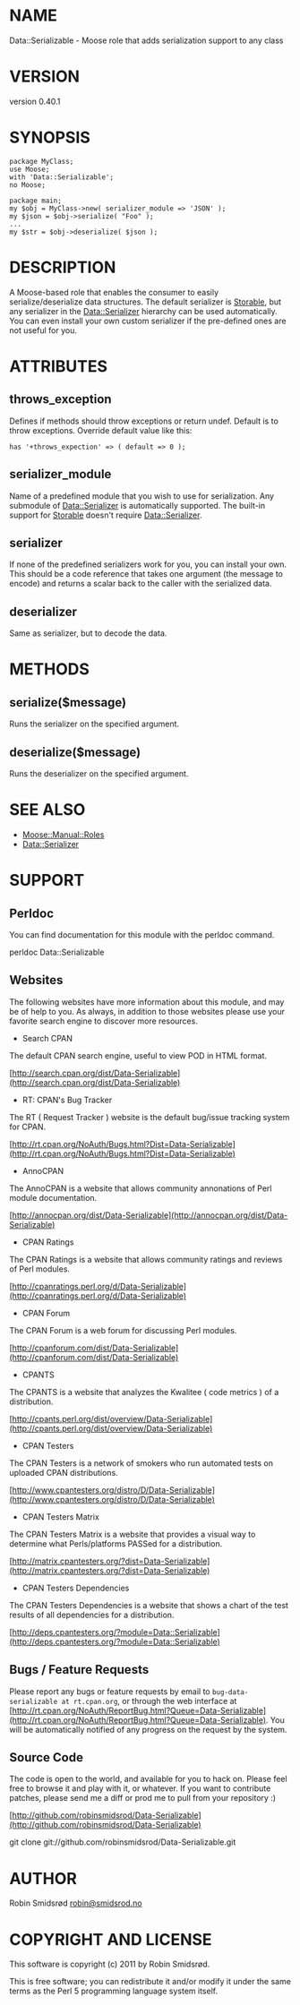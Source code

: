 # NAME

Data::Serializable - Moose role that adds serialization support to any class

# VERSION

version 0.40.1

# SYNOPSIS

    package MyClass;
    use Moose;
    with 'Data::Serializable';
    no Moose;

    package main;
    my $obj = MyClass->new( serializer_module => 'JSON' );
    my $json = $obj->serialize( "Foo" );
    ...
    my $str = $obj->deserialize( $json );

# DESCRIPTION

A Moose-based role that enables the consumer to easily serialize/deserialize data structures.
The default serializer is [Storable](http://search.cpan.org/perldoc?Storable), but any serializer in the [Data::Serializer](http://search.cpan.org/perldoc?Data::Serializer) hierarchy can
be used automatically. You can even install your own custom serializer if the pre-defined ones
are not useful for you.

# ATTRIBUTES

## throws_exception

Defines if methods should throw exceptions or return undef. Default is to throw exceptions.
Override default value like this:

    has '+throws_expection' => ( default => 0 );

## serializer_module

Name of a predefined module that you wish to use for serialization.
Any submodule of [Data::Serializer](http://search.cpan.org/perldoc?Data::Serializer) is automatically supported.
The built-in support for [Storable](http://search.cpan.org/perldoc?Storable) doesn't require [Data::Serializer](http://search.cpan.org/perldoc?Data::Serializer).

## serializer

If none of the predefined serializers work for you, you can install your own.
This should be a code reference that takes one argument (the message to encode)
and returns a scalar back to the caller with the serialized data.

## deserializer

Same as serializer, but to decode the data.

# METHODS

## serialize($message)

Runs the serializer on the specified argument.

## deserialize($message)

Runs the deserializer on the specified argument.

# SEE ALSO

- [Moose::Manual::Roles](http://search.cpan.org/perldoc?Moose::Manual::Roles)
- [Data::Serializer](http://search.cpan.org/perldoc?Data::Serializer)

# SUPPORT

## Perldoc

You can find documentation for this module with the perldoc command.

  perldoc Data::Serializable

## Websites

The following websites have more information about this module, and may be of help to you. As always,
in addition to those websites please use your favorite search engine to discover more resources.

- Search CPAN

The default CPAN search engine, useful to view POD in HTML format.

[http://search.cpan.org/dist/Data-Serializable](http://search.cpan.org/dist/Data-Serializable)

- RT: CPAN's Bug Tracker

The RT ( Request Tracker ) website is the default bug/issue tracking system for CPAN.

[http://rt.cpan.org/NoAuth/Bugs.html?Dist=Data-Serializable](http://rt.cpan.org/NoAuth/Bugs.html?Dist=Data-Serializable)

- AnnoCPAN

The AnnoCPAN is a website that allows community annonations of Perl module documentation.

[http://annocpan.org/dist/Data-Serializable](http://annocpan.org/dist/Data-Serializable)

- CPAN Ratings

The CPAN Ratings is a website that allows community ratings and reviews of Perl modules.

[http://cpanratings.perl.org/d/Data-Serializable](http://cpanratings.perl.org/d/Data-Serializable)

- CPAN Forum

The CPAN Forum is a web forum for discussing Perl modules.

[http://cpanforum.com/dist/Data-Serializable](http://cpanforum.com/dist/Data-Serializable)

- CPANTS

The CPANTS is a website that analyzes the Kwalitee ( code metrics ) of a distribution.

[http://cpants.perl.org/dist/overview/Data-Serializable](http://cpants.perl.org/dist/overview/Data-Serializable)

- CPAN Testers

The CPAN Testers is a network of smokers who run automated tests on uploaded CPAN distributions.

[http://www.cpantesters.org/distro/D/Data-Serializable](http://www.cpantesters.org/distro/D/Data-Serializable)

- CPAN Testers Matrix

The CPAN Testers Matrix is a website that provides a visual way to determine what Perls/platforms PASSed for a distribution.

[http://matrix.cpantesters.org/?dist=Data-Serializable](http://matrix.cpantesters.org/?dist=Data-Serializable)

- CPAN Testers Dependencies

The CPAN Testers Dependencies is a website that shows a chart of the test results of all dependencies for a distribution.

[http://deps.cpantesters.org/?module=Data::Serializable](http://deps.cpantesters.org/?module=Data::Serializable)

## Bugs / Feature Requests

Please report any bugs or feature requests by email to `bug-data-serializable at rt.cpan.org`, or through
the web interface at [http://rt.cpan.org/NoAuth/ReportBug.html?Queue=Data-Serializable](http://rt.cpan.org/NoAuth/ReportBug.html?Queue=Data-Serializable). You will be automatically notified of any
progress on the request by the system.

## Source Code

The code is open to the world, and available for you to hack on. Please feel free to browse it and play
with it, or whatever. If you want to contribute patches, please send me a diff or prod me to pull
from your repository :)

[http://github.com/robinsmidsrod/Data-Serializable](http://github.com/robinsmidsrod/Data-Serializable)

  git clone git://github.com/robinsmidsrod/Data-Serializable.git

# AUTHOR

Robin Smidsrød <robin@smidsrod.no>

# COPYRIGHT AND LICENSE

This software is copyright (c) 2011 by Robin Smidsrød.

This is free software; you can redistribute it and/or modify it under
the same terms as the Perl 5 programming language system itself.